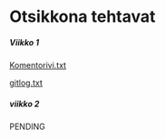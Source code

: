 # Otsikkona tehtavat

##### _**Viikko 1**_
[Komentorivi.txt](https://github.com/tvierz/ot-harjoitustyo/blob/master/laskarit/komentorivi.txt)

[gitlog.txt](https://github.com/tvierz/ot-harjoitustyo/blob/master/laskarit/gitlog.txt)


##### viikko 2
PENDING
